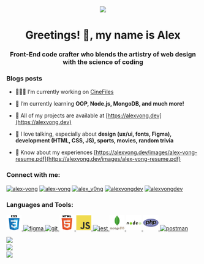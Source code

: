 <!-- <img align="center" width="400" src="https://i.pinimg.com/originals/cd/59/d6/cd59d626dc86397fe45080e6e9c7027d.gif">
 -->
<div id="header" align="center">
  <img src="https://i.pinimg.com/originals/cd/59/d6/cd59d626dc86397fe45080e6e9c7027d.gif" width="400"/>
  
  
</div>

<h1 align="center">Greetings! 👋, my name is Alex</h1>
<h3 align="center">Front-End code crafter who blends the artistry of web design with the science of coding</h3>


### Blogs posts
<!-- BLOG-POST-LIST:START -->
<!-- BLOG-POST-LIST:END -->

- 🧑🏻‍💻 I’m currently working on [CineFiles](https://alexvong.dev/modules/cinefiles/)

- 🌱 I’m currently learning **OOP, Node.js, MongoDB, and much more!**

- 📧 All of my projects are available at [https://alexvong.dev](https://alexvong.dev)

- 💬 I love talking, especially about **design (ux/ui, fonts, Figma), development (HTML, CSS, JS), sports, movies, random trivia**

- 📄 Know about my experiences [https://alexvong.dev/images/alex-vong-resume.pdf](https://alexvong.dev/images/alex-vong-resume.pdf)


<h3 align="left">Connect with me:</h3>
<p align="left">
<a href="https://dev.to/alex-vong" target="blank"><img align="center" src="https://raw.githubusercontent.com/rahuldkjain/github-profile-readme-generator/master/src/images/icons/Social/devto.svg" alt="alex-vong" height="30" width="40" /></a>
<a href="https://linkedin.com/in/alex-vong" target="blank"><img align="center" src="https://raw.githubusercontent.com/rahuldkjain/github-profile-readme-generator/master/src/images/icons/Social/linked-in-alt.svg" alt="alex-vong" height="30" width="40" /></a>
<a href="https://instagram.com/alex_v0ng" target="blank"><img align="center" src="https://raw.githubusercontent.com/rahuldkjain/github-profile-readme-generator/master/src/images/icons/Social/instagram.svg" alt="alex_v0ng" height="30" width="40" /></a>
<a href="https://hashnode.com/alexvongdev" target="blank"><img align="center" src="https://raw.githubusercontent.com/rahuldkjain/github-profile-readme-generator/master/src/images/icons/Social/hashnode.svg" alt="alexvongdev" height="30" width="40" /></a>
<a href="https://medium.com/alexvongdev" target="blank"><img align="center" src="https://raw.githubusercontent.com/rahuldkjain/github-profile-readme-generator/master/src/images/icons/Social/medium.svg" alt="alexvongdev" height="30" width="40" /></a>
</p>


<h3 align="left">Languages and Tools:</h3>
<p align="left"> <a href="https://www.w3schools.com/css/" target="_blank" rel="noreferrer"> <img src="https://raw.githubusercontent.com/devicons/devicon/master/icons/css3/css3-original-wordmark.svg" alt="css3" width="40" height="40"/> </a> <a href="https://www.figma.com/" target="_blank" rel="noreferrer"> <img src="https://www.vectorlogo.zone/logos/figma/figma-icon.svg" alt="figma" width="40" height="40"/> </a> <a href="https://git-scm.com/" target="_blank" rel="noreferrer"> <img src="https://www.vectorlogo.zone/logos/git-scm/git-scm-icon.svg" alt="git" width="40" height="40"/> </a> <a href="https://www.w3.org/html/" target="_blank" rel="noreferrer"> <img src="https://raw.githubusercontent.com/devicons/devicon/master/icons/html5/html5-original-wordmark.svg" alt="html5" width="40" height="40"/> </a> <a href="https://developer.mozilla.org/en-US/docs/Web/JavaScript" target="_blank" rel="noreferrer"> <img src="https://raw.githubusercontent.com/devicons/devicon/master/icons/javascript/javascript-original.svg" alt="javascript" width="40" height="40"/> </a> <a href="https://jestjs.io" target="_blank" rel="noreferrer"> <img src="https://www.vectorlogo.zone/logos/jestjsio/jestjsio-icon.svg" alt="jest" width="40" height="40"/> </a> <a href="https://www.mongodb.com/" target="_blank" rel="noreferrer"> <img src="https://raw.githubusercontent.com/devicons/devicon/master/icons/mongodb/mongodb-original-wordmark.svg" alt="mongodb" width="40" height="40"/> </a> <a href="https://nodejs.org" target="_blank" rel="noreferrer"> <img src="https://raw.githubusercontent.com/devicons/devicon/master/icons/nodejs/nodejs-original-wordmark.svg" alt="nodejs" width="40" height="40"/> </a> <a href="https://www.php.net" target="_blank" rel="noreferrer"> <img src="https://raw.githubusercontent.com/devicons/devicon/master/icons/php/php-original.svg" alt="php" width="40" height="40"/> </a> <a href="https://postman.com" target="_blank" rel="noreferrer"> <img src="https://www.vectorlogo.zone/logos/getpostman/getpostman-icon.svg" alt="postman" width="40" height="40"/> </a> </p>

![](https://github-readme-stats.vercel.app/api?username=alex-vong&theme=onedark&hide_border=false&include_all_commits=false&count_private=false)<br/>
![](https://github-readme-streak-stats.herokuapp.com/?user=alex-vong&theme=onedark&hide_border=false)<br/>
![](https://github-readme-stats.vercel.app/api/top-langs/?username=alex-vong&theme=onedark&hide_border=false&include_all_commits=false&count_private=false&layout=compact)
